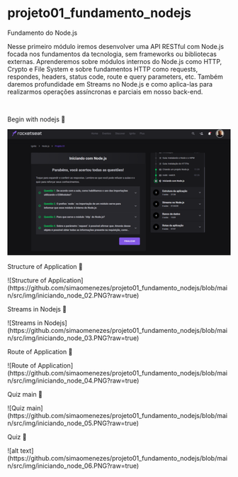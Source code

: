 # projeto01_fundamento_nodejs
Fundamento do Node.js

Nesse primeiro módulo iremos desenvolver uma API RESTful com Node.js focada nos fundamentos da tecnologia, sem frameworks ou bibliotecas externas. Aprenderemos sobre módulos internos do Node.js como HTTP, Crypto e File System e sobre fundamentos HTTP como requests, respondes, headers, status code, route e query parameters, etc. Também daremos profundidade em Streams no Node.js e como aplica-las para realizarmos operações assíncronas e parciais em nosso back-end.

<br/>
<p>Begin with nodejs 👋</p>

![Begin with nodejs](https://github.com/simaomenezes/projeto01_fundamento_nodejs/blob/main/src/img/iniciando_node_01.PNG?raw=true)

<p>Structure of Application 👋</p>
![Structure of Application](https://github.com/simaomenezes/projeto01_fundamento_nodejs/blob/main/src/img/iniciando_node_02.PNG?raw=true)

<p>Streams in Nodejs 👋</p>
![Streams in Nodejs](https://github.com/simaomenezes/projeto01_fundamento_nodejs/blob/main/src/img/iniciando_node_03.PNG?raw=true)

<p>Route of Application 👋</p>
![Route of Application](https://github.com/simaomenezes/projeto01_fundamento_nodejs/blob/main/src/img/iniciando_node_04.PNG?raw=true)

<p>Quiz main 👋</p>
![Quiz main](https://github.com/simaomenezes/projeto01_fundamento_nodejs/blob/main/src/img/iniciando_node_05.PNG?raw=true)

<p>Quiz 👋</p>
![alt text](https://github.com/simaomenezes/projeto01_fundamento_nodejs/blob/main/src/img/iniciando_node_06.PNG?raw=true)
